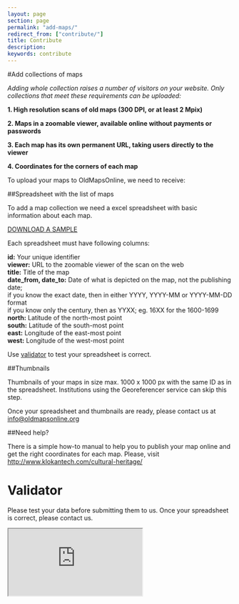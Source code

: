 ```yaml
---
layout: page
section: page
permalink: "add-maps/"
redirect_from: ["contribute/"]
title: Contribute
description: 
keywords: contribute
---
```

<!--
#Add a single map

Single maps can be added via Google Chrome extension. Please, install the plugin from Google Chrome store, find a suitable map and click to add a map.
(PRINTSCREEN)
Fill the table and click on save
(PRINTSCREEN)
-->

#Add collections of maps

*Adding whole collection raises a number of visitors on your website. Only collections that meet these requirements can be uploaded:*

**1. High resolution scans of old maps (300 DPI, or at least 2 Mpix)**

**2. Maps in a zoomable viewer, available online without payments or passwords**

**3. Each map has its own permanent URL, taking users directly to the viewer**

**4. Coordinates for the corners of each map**

To upload your maps to OldMapsOnline, we need to receive:


##Spreadsheet with the list of maps

To add a map collection we need a excel spreadsheet with basic information about each map.

<a href="#">DOWNLOAD A SAMPLE</a>

Each spreadsheet must have following columns:

**id:** Your unique identifier<br>
**viewer:** URL to the zoomable viewer of the scan on the web <br>
**title:** Title of the map<br>
**date_from, date_to:** Date of what is depicted on the map, not the publishing date;<br>
if you know the exact date, then in either YYYY, YYYY-MM or YYYY-MM-DD format<br>
if you know only the century, then as YYXX; eg. 16XX for the 1600-1699<br>
**north:** Latitude of the north-most point<br>
**south:** Latitude of the south-most point<br>
**east:** Longitude of the east-most point<br>
**west:** Longitude of the west-most point<br>

Use <a href="#tvalidator">validator</a> to test your spreadsheet is correct.

##Thumbnails

Thumbnails of your maps in size max. 1000 x 1000 px with the same ID as in the spreadsheet. Institutions using the Georeferencer service can skip this step.

Once your spreadsheet and thumbnails are ready, please contact us at info@oldmapsonline.org

##Need help?

There is a simple how-to manual to help you to publish your map online and get the right coordinates for each map. Please, visit http://www.klokantech.com/cultural-heritage/

<h1 id="tvalidator">Validator</h1>

Please test your data before submitting them to us. Once your spreadsheet is correct, please contact us.

<iframe id="validator" src="http://api.georeferencer.com/admin/validate"></iframe>


